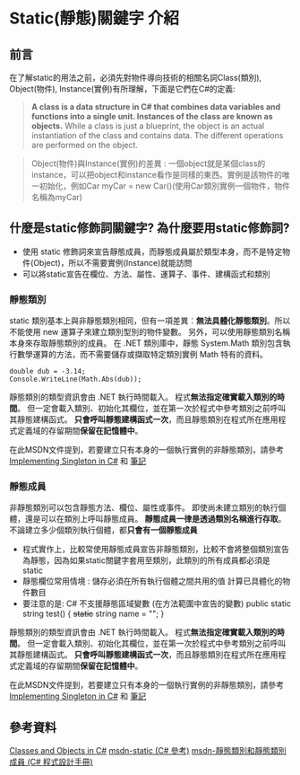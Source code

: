 # Static(靜態)關鍵字 介紹
## 前言
在了解static的用法之前，必須先對物件導向技術的相關名詞Class(類別), Object(物件), Instance(實例)有所理解，下面是它們在C#的定義:
> **A class is a data structure in C# that combines data variables and functions into a single unit. Instances of the class are known as objects.** While a class is just a blueprint, the object is an actual instantiation of the class and contains data. The different operations are performed on the object.

>Object(物件)與Instance(實例)的差異 :
一個object就是某個class的instance，可以把object和instance看作是同樣的東西。實例是該物件的唯一初始化，例如Car myCar = new Car()(使用Car類別實例一個物件，物件名稱為myCar)

## 什麼是static修飾詞關鍵字? 為什麼要用static修飾詞?
- 使用 static 修飾詞來宣告靜態成員，而靜態成員屬於類型本身，而不是特定物件(Object)，所以不需要實例(Instance)就能訪問  
- 可以將static宣告在欄位、方法、屬性、運算子、事件、建構函式和類別  

### 靜態類別
static 類別基本上與非靜態類別相同，但有一項差異︰**無法具體化靜態類別**。所以不能使用 new 運算子來建立類別型別的物件變數。 另外，可以使用靜態類別名稱本身來存取靜態類別的成員。 
在 .NET 類別庫中，靜態 System.Math 類別包含執行數學運算的方法，而不需要儲存或擷取特定類別實例 Math 特有的資料。
```
double dub = -3.14;  
Console.WriteLine(Math.Abs(dub));  
```
靜態類別的類型資訊會由 .NET 執行時間載入。 程式**無法指定確實載入類別的時間**。 但一定會載入類別、初始化其欄位，並在第一次於程式中參考類別之前呼叫其靜態建構函式。 **只會呼叫靜態建構函式一次**，而且靜態類別在程式所在應用程式定義域的存留期間**保留在記憶體中**。

在此MSDN文件提到，若要建立只有本身的一個執行實例的非靜態類別，請參考[ Implementing Singleton in C#](https://learn.microsoft.com/zh-tw/previous-versions/msp-n-p/ff650316(v=pandp.10)) 和 [筆記](https://)

### 靜態成員
非靜態類別可以包含靜態方法、欄位、屬性或事件。 即使尚未建立類別的執行個體，還是可以在類別上呼叫靜態成員。 **靜態成員一律是透過類別名稱進行存取**。 不論建立多少個類別執行個體，都**只會有一個靜態成員**
- 程式實作上，比較常使用靜態成員宣告非靜態類別，比較不會將整個類別宣告為靜態，因為如果static關鍵字套用至類別，此類別的所有成員都必須是 static
- 靜態欄位常用情境 :
    儲存必須在所有執行個體之間共用的值
    計算已具體化的物件數目
- 要注意的是: C# 不支援靜態區域變數 (在方法範圍中宣告的變數)
public static string test()
{
    ~~static~~ string name = "";
}

靜態類別的類型資訊會由 .NET 執行時間載入。 程式**無法指定確實載入類別的時間**。 但一定會載入類別、初始化其欄位，並在第一次於程式中參考類別之前呼叫其靜態建構函式。 **只會呼叫靜態建構函式一次**，而且靜態類別在程式所在應用程式定義域的存留期間**保留在記憶體中**。

在此MSDN文件提到，若要建立只有本身的一個執行實例的非靜態類別，請參考[ Implementing Singleton in C#](https://learn.microsoft.com/zh-tw/previous-versions/msp-n-p/ff650316(v=pandp.10)) 和 [筆記](https://)

## 參考資料
[Classes and Objects in C#](https://www.knowledgehut.com/tutorials/csharp/csharp-classes-objects)
[msdn-static (C# 參考)](https://learn.microsoft.com/zh-tw/dotnet/csharp/language-reference/keywords/static)
[msdn-靜態類別和靜態類別成員 (C# 程式設計手冊)](https://)
